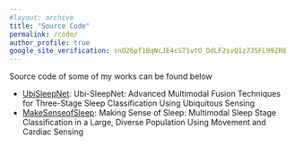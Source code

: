 ```yaml
---
#layout: archive
title: "Source Code"
permalink: /code/
author_profile: true
google_site_verification: snO26pf1BqNcJE4cSTSvtO_DdLF2svQ1z7JSFL99ZR8
---
```

Source code of some of my works can be found below

* [UbiSleepNet](https://github.com/bzhai/Ubi-SleepNet): Ubi-SleepNet: Advanced Multimodal Fusion Techniques for Three-Stage Sleep Classification Using Ubiquitous Sensing
* [MakeSenseofSleep](https://github.com/bzhai/multimodal_sleep_stage_benchmark): Making Sense of Sleep: Multimodal Sleep Stage Classification in a Large, Diverse Population Using Movement and Cardiac Sensing
